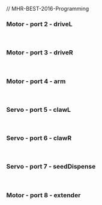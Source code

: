 // MHR-BEST-2016-Programming
<h3>Motor - port 2 - driveL</h3>
&nbsp;
<h3>Motor - port 3 - driveR</h3>
&nbsp;
<h3>Motor - port 4 - arm</h3>
&nbsp;
<h3>Servo - port 5 - clawL</h3>
&nbsp;
<h3>Servo - port 6 - clawR</h3>
&nbsp;
<h3>Servo - port 7 - seedDispense</h3>
&nbsp;
<h3>Motor - port 8 - extender</h3>
&nbsp;
</div>
